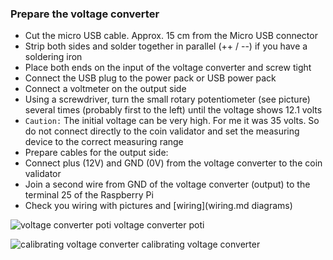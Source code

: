 ### Prepare the voltage converter

- Cut the micro USB cable. Approx. 15 cm from the Micro USB connector
- Strip both sides and solder together in parallel (++ / --) if you have a soldering iron
- Place both ends on the input of the voltage converter and screw tight
- Connect the USB plug to the power pack or USB power pack
- Connect a voltmeter on the output side
- Using a screwdriver, turn the small rotary potentiometer (see picture) several times (probably first to the left) until the voltage shows 12.1 volts
- `Caution:` The initial voltage can be very high. For me it was 35 volts. So do not connect directly to the coin validator and set the measuring device to the correct measuring range
- Prepare cables for the output side:
- Connect plus (12V) and GND (0V) from the voltage converter to the coin validator
- Join a second wire from GND of the voltage converter (output) to the terminal 25 of the Raspberry Pi
- Check you wiring with pictures and [wiring](wiring.md diagrams)

![voltage converter poti](https://i.imgur.com/yI1NpMJ.jpg)
voltage converter poti

![calibrating voltage converter](https://i.imgur.com/Xc1TAGF.jpg)
calibrating voltage converter
